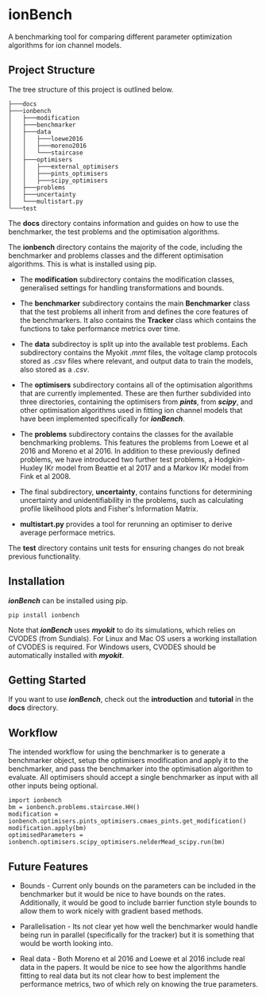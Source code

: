 # ionBench
A benchmarking tool for comparing different parameter optimization algorithms for ion channel models.

## Project Structure
The tree structure of this project is outlined below. 
```
├───docs
├───ionbench
│   ├───modification
│   ├───benchmarker
│   ├───data
│   │   ├───loewe2016
│   │   ├───moreno2016
│   │   └───staircase
│   ├───optimisers
│   │   ├───external_optimisers
│   │   ├───pints_optimisers
│   │   ├───scipy_optimisers
│   ├───problems
│   ├───uncertainty
│   └───multistart.py
└───test
```

The __docs__ directory contains information and guides on how to use the benchmarker, the test problems and the optimisation algorithms. 

The __ionbench__ directory contains the majority of the code, including the benchmarker and problems classes and the different optimisation algorithms. This is what is installed using pip.

* The __modification__ subdirectory contains the modification classes, generalised settings for handling transformations and bounds. 

* The __benchmarker__ subdirectory contains the main __Benchmarker__ class that the test problems all inherit from and defines the core features of the benchmarkers. It also contains the __Tracker__ class which contains the functions to take performance metrics over time.

* The __data__ subdirectoy is split up into the available test problems. Each subdirectory contains the Myokit *.mmt* files, the voltage clamp protocols stored as *.csv* files where relevant, and output data to train the models, also stored as a *.csv*.

* The __optimisers__ subdirectory contains all of the optimisation algorithms that are currently implemented. These are then further subdivided into three directories, containing the optimisers from ***pints***, from ***scipy***, and other optimisation algorithms used in fitting ion channel models that have been implemented specifically for ***ionBench***.

* The __problems__ subdirectory contains the classes for the available benchmarking problems. This features the problems from Loewe et al 2016 and Moreno et al 2016. In addition to these previously defined problems, we have introduced two further test problems, a Hodgkin-Huxley IKr model from Beattie et al 2017 and a Markov IKr model from Fink et al 2008. 

* The final subdirectory, __uncertainty__, contains functions for determining uncertainty and unidentifiability in the problems, such as calculating profile likelihood plots and Fisher's Information Matrix.

* __multistart.py__ provides a tool for rerunning an optimiser to derive average performace metrics.

The __test__ directory contains unit tests for ensuring changes do not break previous functionality.

## Installation
***ionBench*** can be installed using pip.

```pip install ionbench```

Note that ***ionBench*** uses ***myokit*** to do its simulations, which relies on CVODES (from Sundials). For Linux and Mac OS users a working installation of CVODES is required. For Windows users, CVODES should be automatically installed with ***myokit***.

## Getting Started
If you want to use ***ionBench***, check out the __introduction__ and __tutorial__ in the __docs__ directory.

## Workflow
The intended workflow for using the benchmarker is to generate a benchmarker object, setup the optimisers modification and apply it to the benchmarker, and pass the benchmarker into the optimisation algorithm to evaluate. All optimisers should accept a single benchmarker as input with all other inputs being optional. 
```
import ionbench
bm = ionbench.problems.staircase.HH()
modification = ionbench.optimisers.pints_optimisers.cmaes_pints.get_modification()
modification.apply(bm)
optimisedParameters = ionbench.optimisers.scipy_optimisers.nelderMead_scipy.run(bm)
```

## Future Features
* Bounds - Current only bounds on the parameters can be included in the benchmarker but it would be nice to have bounds on the rates. Additionally, it would be good to include barrier function style bounds to allow them to work nicely with gradient based methods.

* Parallelisation - Its not clear yet how well the benchmarker would handle being run in parallel (specifically for the tracker) but it is something that would be worth looking into.

* Real data - Both Moreno et al 2016 and Loewe et al 2016 include real data in the papers. It would be nice to see how the algorithms handle fitting to real data but its not clear how to best implement the performance metrics, two of which rely on knowing the true parameters.
